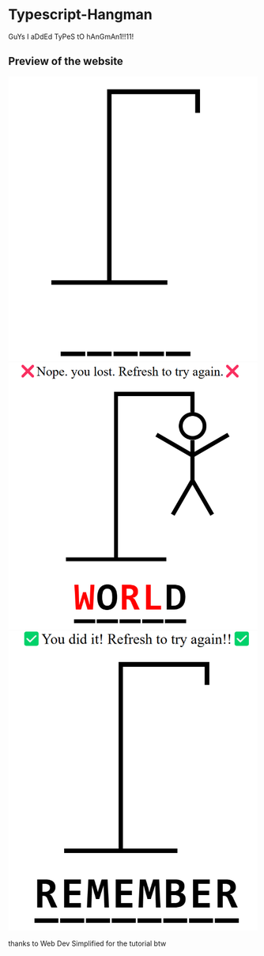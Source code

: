 # Typescript-Hangman
GuYs I aDdEd TyPeS tO hAnGmAn1!!11!
## Preview of the website
![Pic1](./Pic1.png)
![Pic2](./Pic2.png)
![Pic3](./Pic3.png)

thanks to Web Dev Simplified for the tutorial btw
